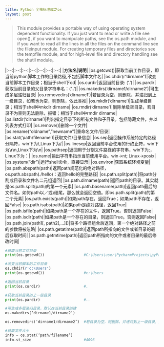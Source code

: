 ```yaml
---
title: Python 全栈标准库之os
layout: post
---
```



> This module provides a portable way of using operating system dependent functionality. If you just want to read or write a file see open(), if you want to manipulate paths, see the os.path module, and if you want to read all the lines in all the files on the command line see the fileinput module. For creating temporary files and directories see the tempfile module, and for high-level file and directory handling see the shutil module。  

|:--:|:--:|:--:|:--:|:--:|:--:|:--:|
|**方法名**|**说明**|
|os.getcwd()|获取当前工作目录，即当前python脚本工作的目录路径,不包括脚本文件名|
|os.chdir(r“dirname”)|改变当前脚本工作目录；相当于shell下cd|
|os.curdir|返回当前目录: (‘.’)|
|os.pardir|获取当前目录的父目录字符串名：(‘..’)|
|os.makedirs(‘dirname1/dirname2’)|可生成多层递归目录|
|os.removedirs(‘dirname1’)|若目录为空，则删除，并递归到上一级目录，如若也为空，则删除，依此类推|
|os.mkdir(‘dirname’)|生成单级目录；相当于shell中mkdir dirname|
|os.rmdir(‘dirname’)|删除单级空目录，若目录不为空则无法删除，报错；相当于shell中rmdir dirname|
|os.listdir(‘dirname’)|列出指定目录下的所有文件和子目录，包括隐藏文件，并以列表方式打印|
|os.remove()|删除一个文件|
|os.rename(“oldname”,”newname”)|重命名文件/目录|
|os.stat(‘path/filename’)|获取文件/目录信息|
|os.sep|返回操作系统特定的路径分隔符，win下为\\,Linux下为/|
|os.linesep|返回当前平台使用的行终止符，win下为\r\n,Linux下为\n|
|os.pathsep|返回用于分割文件路径的字符串，win下为;，Linux下为：|
|os.name|输出字符串指示当前使用平台。win->nt; Linux->posix|
|os.system(“dir”)|运行shell命令，直接显示|
|os.environ|获取系统环境变量|
|os.path.abspath(path)|返回path规范化的绝对路径，os.path.abspath(./hello)：返回hello的完整路径|
|os.path.split(path)|将path分割成目录和文件名二元组返回|
|os.path.dirname(path)|返回path的目录。其实就是os.path.split(path)的第一个元素|
|os.path.basename(path)|返回path最后的文件名。如何path以／或\结尾，那么就会返回空值。即os.path.split(path)的第二个元素|
|os.path.exists(path)|如果path存在，返回True；如果path不存在，返回False|
|os.path.isabs(path)|如果path是绝对路径，返回True|
|os.path.isfile(path)|如果path是一个存在的文件，返回True。否则返回False|
|os.path.isdir(path)|如果path是一个存在的目录，则返回True。否则返回False|
|os.path.join(path1[, path2[,…]])|将多个路径组合后返回，第一个绝对路径之前的参数将被忽略|
|os.path.getatime(path)|返回path所指向的文件或者目录的最后存取时间|
|os.path.getmtime(path)|返回path所指向的文件或者目录的最后修改时间|


```python
#获取当前工作目录
print(os.getcwd())                  #C:\Users\user\PycharmProjects\pyProjects\

#改变当前脚本的工作目录
os.chdir(r'c:\Users')
print(os.getcwd())                  #c:\Users

#返回当前目录
print(os.curdir)                    #.

#获取当前目录的上一级目录
print(os.pardir)                    #..

#可生成多层递归目录，默认在当前目录创建
os.makedirs(‘dirname1/dirname2’)

os.removedirs(‘dirname1/dirname2’)  #若目录为空，则删除，并递归到上一级目录，如若也为空，则删除，依此类推，如果目录里有文件则不会删

#获取文件大小
info = os.stat(‘path/filename’)
info.st_size                        #4096
```
